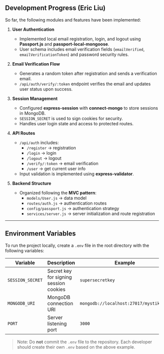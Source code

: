 ## Development Progress (Eric Liu)

So far, the following modules and features have been implemented:

1. **User Authentication**
   - Implemented local email registration, login, and logout using **Passport.js** and **passport-local-mongoose**.
   - User schema includes email verification fields (`emailVerified`, `emailVerificationToken`) and password security rules.

2. **Email Verification Flow**
   - Generates a random token after registration and sends a verification email.
   - `/api/auth/verify/:token` endpoint verifies the email and updates user status upon success.

3. **Session Management**
   - Configured **express-session** with **connect-mongo** to store sessions in MongoDB.
   - `SESSION_SECRET` is used to sign cookies for security.
   - Handles user login state and access to protected routes.

4. **API Routes**
   - `/api/auth` includes:
     - `/register` → registration
     - `/login` → login
     - `/logout` → logout
     - `/verify/:token` → email verification
     - `/user` → get current user info
   - Input validation is implemented using **express-validator**.

5. **Backend Structure**
   - Organized following the **MVC pattern**:
     - `models/User.js` → data model
     - `routes/auth.js` → authentication routes
     - `config/passport.js` → authentication strategy
     - `services/server.js` → server initialization and route registration

---

## Environment Variables

To run the project locally, create a `.env` file in the root directory with the following variables:

| Variable | Description | Example |
|----------|-------------|---------|
| `SESSION_SECRET` | Secret key for signing session cookies | `supersecretkey` |
| `MONGODB_URI` | MongoDB connection URI | `mongodb://localhost:27017/mystikraft` |
| `PORT` | Server listening port | `3000` |

> Note: Do **not** commit the `.env` file to the repository. Each developer should create their own `.env` based on the above example.